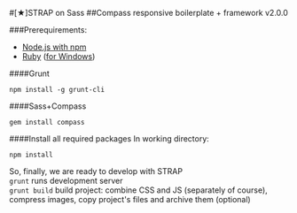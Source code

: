 #\[★\]STRAP on Sass
##Compass responsive boilerplate + framework v2.0.0

###Prerequirements:
* [Node.js with npm](http://nodejs.org/)
* [Ruby](https://www.ruby-lang.org) ([for Windows](http://rubyinstaller.org/))

####Grunt
```shell
npm install -g grunt-cli
```
####Sass+Compass
```shell
gem install compass
```
####Install all required packages
In working directory:
```shell
npm install
```


So, finally, we are ready to develop with STRAP  
`grunt` runs development server  
`grunt build` build project: combine CSS and JS (separately of course), compress images, copy project's files and archive them (optional)